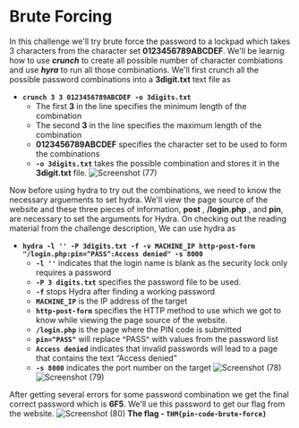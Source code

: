# Brute Forcing

In this challenge we'll try brute force the password to a lockpad which takes 3 characters from the character set **0123456789ABCDEF**. We'll be learnig how to use **_crunch_** to create all possible number of character combiations and use **_hyra_** to run all those combinations.
We'll first crunch all the possible password combinations into a **3digit.txt** text file as 
- **`crunch 3 3 0123456789ABCDEF -o 3digits.txt`**
  - The first **3** in the line specifies the minimum length of the combination
  - The second **3** in the line specifies the maximum length of the combination
  - **0123456789ABCDEF** specifies the character set to be used to form the combinations
  - **`-o 3digits.txt`** takes the possible combination and stores it in the **3digit.txt** file.
  ![Screenshot (77)](https://github.com/Wixter07/HARSHITH-JTP-2/assets/150792650/ca2665d6-e74c-4eb5-a93e-92bc4ae7291b)

Now before using hydra to try out the combinations, we need to know the necessary arguements to set hydra. We'll view the page source of the website and these three pieces of information, **post** , **/login.php** , and **pin**, are necessary to set the arguments for Hydra. On checking out the reading material from the challenge description, We can use hydra as 
- **`hydra -l '' -P 3digits.txt -f -v MACHINE_IP http-post-form "/login.php:pin=^PASS^:Access denied" -s 8000`**
  - **`-l ''`** indicates that the login name is blank as the security lock only requires a password
  - **`-P 3 digits.txt`** specifies the password file to be used.
  - **`-f`** stops Hydra after finding a working password
  - **`MACHINE_IP`** is the IP address of the target
  - **`http-post-form`** specifies the HTTP method to use which we got to know while viewing the page source of the website.
  - **`/login.php`** is the page where the PIN code is submitted
  - **`pin=^PASS^`** will replace ^PASS^ with values from the password list
  - **`Access denied`** indicates that invalid passwords will lead to a page that contains the text “Access denied”
  - **`-s 8000`** indicates the port number on the target
![Screenshot (78)](https://github.com/Wixter07/HARSHITH-JTP-2/assets/150792650/e533060f-e3a1-404a-a9f2-4bf2f23de27e)
![Screenshot (79)](https://github.com/Wixter07/HARSHITH-JTP-2/assets/150792650/1c5a899e-7e41-452e-848c-30c2352a0452)

After getting several errors for some password combination we get the final correct password which is **6F5**.
  We'll ue this password to get our flag from the website.
  ![Screenshot (80)](https://github.com/Wixter07/HARSHITH-JTP-2/assets/150792650/bbc8422a-4223-44d8-b3e9-69ac002eb557)
  **The flag - `THM{pin-code-brute-force}`**




